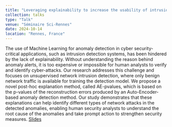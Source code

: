 ```yaml
---
title: "Leveraging explainability to increase the usability of intrusion detection systems"
collection: talks
type: "Talk"
venue: "Séminaire Sci-Rennes"
date: 2024-10-14
location: "Rennes, France"
---
```


The use of Machine Learning for anomaly detection in cyber security-critical applications, such as intrusion detection systems, has been hindered by the lack of explainability. Without understanding the reason behind anomaly alerts, it is too expensive or impossible for human analysts to verify and identify cyber-attacks. Our research addresses this challenge and focuses on unsupervised network intrusion detection, where only benign network traffic is available for training the detection model. We propose a novel post-hoc explanation method, called AE-pvalues, which is based on the p-values of the reconstruction errors produced by an Auto-Encoder-based anomaly detection method. Our study demonstrates that these explanations can help identify different types of network attacks in the detected anomalies, enabling human security analysts to understand the root cause of the anomalies and take prompt action to strengthen security measures. [Slides](https://pfgimenez.fr/files/sci-rennes24.pdf)
